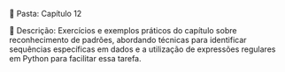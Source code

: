 📁 Pasta: Capítulo 12

📌 Descrição:
Exercícios e exemplos práticos do capítulo sobre reconhecimento de padrões, abordando técnicas para identificar sequências específicas em dados e a utilização de expressões regulares em Python para facilitar essa tarefa.
